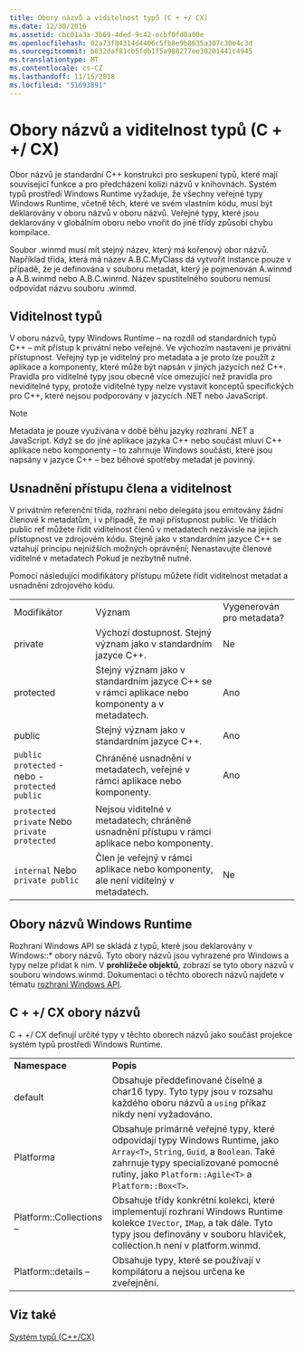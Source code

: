 ```yaml
---
title: Obory názvů a viditelnost typů (C + +/ CX)
ms.date: 12/30/2016
ms.assetid: cbc01a3a-3b69-4ded-9c42-ecbf0fd0a00e
ms.openlocfilehash: 02a73f84314d4406c5fb8e9b8635a307c30e4c3d
ms.sourcegitcommit: b032daf81cb5fdb1f5a988277ee30201441c4945
ms.translationtype: MT
ms.contentlocale: cs-CZ
ms.lasthandoff: 11/15/2018
ms.locfileid: "51693891"
---
```

# <a name="namespaces-and-type-visibility-ccx-"></a>Obory názvů a viditelnost typů (C + +/ CX)

Obor názvů je standardní C++ konstrukci pro seskupení typů, které mají související funkce a pro předcházení kolizi názvů v knihovnách. Systém typů prostředí Windows Runtime vyžaduje, že všechny veřejné typy Windows Runtime, včetně těch, které ve svém vlastním kódu, musí být deklarovány v oboru názvů v oboru názvů. Veřejné typy, které jsou deklarovány v globálním oboru nebo vnořit do jiné třídy způsobí chybu kompilace.

Soubor .winmd musí mít stejný název, který má kořenový obor názvů. Například třída, která má název A.B.C.MyClass dá vytvořit instance pouze v případě, že je definována v souboru metadat, který je pojmenován A.winmd a A.B.winmd nebo A.B.C.winmd. Název spustitelného souboru nemusí odpovídat názvu souboru .winmd.

## <a name="type-visibility"></a>Viditelnost typů

V oboru názvů, typy Windows Runtime – na rozdíl od standardních typů C++ – mít přístup k privátní nebo veřejné. Ve výchozím nastavení je privátní přístupnost. Veřejný typ je viditelný pro metadata a je proto lze použít z aplikace a komponenty, které může být napsán v jiných jazycích než C++. Pravidla pro viditelné typy jsou obecně více omezující než pravidla pro neviditelné typy, protože viditelné typy nelze vystavit konceptů specifických pro C++, které nejsou podporovány v jazycích .NET nebo JavaScript.

> [!NOTE]
> Metadata je pouze využívána v době běhu jazyky rozhraní .NET a JavaScript. Když se do jiné aplikace jazyka C++ nebo součást mluví C++ aplikace nebo komponenty – to zahrnuje Windows součásti, které jsou napsány v jazyce C++ – bez běhové spotřeby metadat je povinný.

## <a name="member-accessibility-and-visibility"></a>Usnadnění přístupu člena a viditelnost

V privátním referenční třída, rozhraní nebo delegáta jsou emitovány žádní členové k metadatům, i v případě, že mají přístupnost public. Ve třídách public ref můžete řídit viditelnost členů v metadatech nezávisle na jejich přístupnost ve zdrojovém kódu. Stejně jako v standardním jazyce C++ se vztahují principu nejnižších možných oprávnění; Nenastavujte členové viditelné v metadatech Pokud je nezbytně nutné.

Pomocí následující modifikátory přístupu můžete řídit viditelnost metadat a usnadnění zdrojového kódu.

||||
|-|-|-|
|Modifikátor|Význam|Vygenerován pro metadata?|
|private|Výchozí dostupnost. Stejný význam jako v standardním jazyce C++.|Ne|
|protected|Stejný význam jako v standardním jazyce C++ se v rámci aplikace nebo komponenty a v metadatech.|Ano|
|public|Stejný význam jako v standardním jazyce C++.|Ano|
|`public protected` - nebo - `protected public`|Chráněné usnadnění v metadatech, veřejné v rámci aplikace nebo komponenty.|Ano|
|`protected private` Nebo `private protected`|Nejsou viditelné v metadatech; chráněné usnadnění přístupu v rámci aplikace nebo komponenty.||
|`internal` Nebo `private public`|Člen je veřejný v rámci aplikace nebo komponenty, ale není viditelný v metadatech.|Ne|

## <a name="windows-runtime-namespaces"></a>Obory názvů Windows Runtime

Rozhraní Windows API se skládá z typů, které jsou deklarovány v Windows::\* obory názvů. Tyto obory názvů jsou vyhrazené pro Windows a typy nelze přidat k nim. V **prohlížeče objektů**, zobrazí se tyto obory názvů v souboru windows.winmd. Dokumentaci o těchto oborech názvů najdete v tématu [rozhraní Windows API](/uwp/api/).

## <a name="ccx-namespaces"></a>C + +/ CX obory názvů

C + +/ CX definují určité typy v těchto oborech názvů jako součást projekce systém typů prostředí Windows Runtime.

|||
|-|-|
|**Namespace**|**Popis**|
|default|Obsahuje předdefinované číselné a char16 typy. Tyto typy jsou v rozsahu každého oboru názvů a `using` příkaz nikdy není vyžadováno.|
|Platforma|Obsahuje primárně veřejné typy, které odpovídají typy Windows Runtime, jako `Array<T>`, `String`, `Guid`, a `Boolean`. Také zahrnuje typy specializované pomocné rutiny, jako `Platform::Agile<T>` a `Platform::Box<T>`.|
|Platform::Collections –|Obsahuje třídy konkrétní kolekci, které implementují rozhraní Windows Runtime kolekce `IVector`, `IMap`, a tak dále. Tyto typy jsou definovány v souboru hlaviček, collection.h není v platform.winmd.|
|Platform::details –|Obsahuje typy, které se používají v kompilátoru a nejsou určena ke zveřejnění.|

## <a name="see-also"></a>Viz také

[Systém typů (C++/CX)](../cppcx/type-system-c-cx.md)
